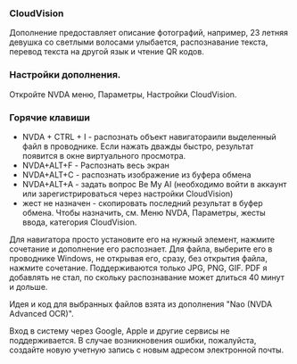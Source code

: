 ### CloudVision

Дополнение предоставляет описание фотографий, например, 23 летняя девушка со светлыми волосами улыбается,
распознавание текста,
перевод текста на другой язык
и чтение QR кодов.

### Настройки дополнения.
Откройте NVDA меню, Параметры, Настройки CloudVision.

### Горячие клавиши

* NVDA + CTRL + I - распознать объект навигатораили выделенный файл в проводнике. Если нажать дважды быстро, результат появится в окне виртуального просмотра.
* NVDA+ALT+F - Распознать весь экран
* NVDA+ALT+C - распознать изображение из буфера обмена
* NVDA+ALT+A - задать вопрос Be My AI (необходимо войти  в аккаунт или зарегистрироваться через настройки CloudVision)
* жест не назначен - скопировать последний результат в буфер обмена. Чтобы назначить, см. Меню NVDA, Параметры, жесты ввода, категория CloudVision.

Для навигатора просто установите его на нужный элемент, нажмите сочетание и дополнение его распознает.
Для файла, выберите его в проводнике Windows, не открывая его, сразу, без открытия файла, нажмите сочетание.
Поддерживаются только JPG, PNG, GIF.
PDF я добавлять не стал, по скольку распознавание может длиться 40 минут и дольше.

Идея и код для выбранных файлов взята из дополнения "Nao (NVDA Advanced OCR)".

Вход в систему через Google, Apple и другие сервисы не поддерживается.
В случае возникновения ошибки, пожалуйста,  создайте новую учетную запись с новым адресом электронной почты.

